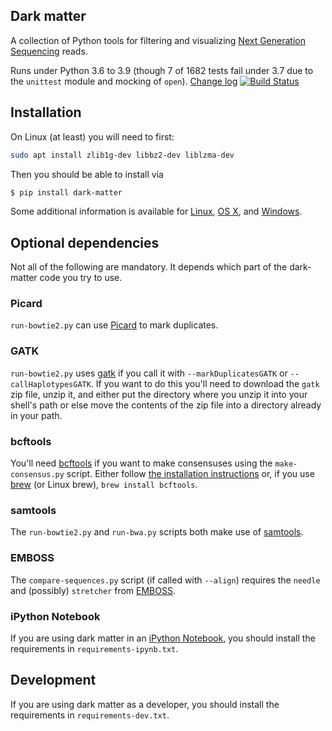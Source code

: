 ## Dark matter

A collection of Python tools for filtering and visualizing
[Next Generation Sequencing](https://en.wikipedia.org/wiki/DNA_sequencing#Next-generation_methods)
reads.

Runs under Python 3.6 to 3.9 (though 7 of 1682 tests fail under 3.7 due to the `unittest` module and mocking of `open`).
[Change log](CHANGELOG.md)
[![Build Status](https://app.travis-ci.com/acorg/dark-matter.svg?branch=master)](https://app.travis-ci.com/acorg/dark-matter)

## Installation

On Linux (at least) you will need to first:

```sh
sudo apt install zlib1g-dev libbz2-dev liblzma-dev
```

Then you should be able to install via

```sh
$ pip install dark-matter
```

Some additional information is available for
[Linux](doc/linux.md), [OS X](doc/mac.md), and [Windows](doc/windows.md).

## Optional dependencies

Not all of the following are mandatory. It depends which part of the
dark-matter code you try to use.

### Picard

`run-bowtie2.py` can use [Picard](https://broadinstitute.github.io/picard/)
to mark duplicates.

### GATK

`run-bowtie2.py` uses [gatk](https://gatk.broadinstitute.org) if you call
it with `--markDuplicatesGATK` or `--callHaplotypesGATK`. If you want to do
this you'll need to download the `gatk` zip file, unzip it, and either put
the directory where you unzip it into your shell's path or else move the
contents of the zip file into a directory already in your path.

### bcftools

You'll need
[bcftools](http://samtools.github.io/bcftools/howtos/index.html) if you
want to make consensuses using the `make-consensus.py` script. Either
follow
[the installation instructions](http://samtools.github.io/bcftools/howtos/install.html)
or, if you use [brew](https://brew.sh/) (or Linux brew), `brew install bcftools`.

### samtools

The `run-bowtie2.py` and `run-bwa.py` scripts both make use of
[samtools](https://www.htslib.org/).

### EMBOSS

The `compare-sequences.py` script (if called with `--align`) requires the
`needle` and (possibly) `stretcher` from
[EMBOSS](http://emboss.sourceforge.net/).

### iPython Notebook

If you are using dark matter in an
[iPython Notebook](https://ipython.org/notebook.html), you should install
the requirements in `requirements-ipynb.txt`.

## Development

If you are using dark matter as a developer, you should install the
requirements in `requirements-dev.txt`.
